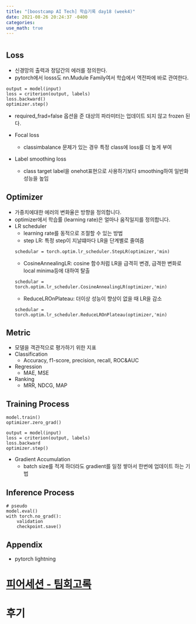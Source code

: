 ```yaml
---
title: "[boostcamp AI Tech] 학습기록 day18 (week4)"
date: 2021-08-26 20:24:37 -0400
categories:
use_math: true
---
```


#
## Loss
* 신경망의 출력과 정답간의 에러를 정의한다.
* pytorch에서 losss도 nn.Mudule Family여서 학습에서 역전파에 바로 관여한다.
```
output = model(input)
loss = criterion(output, labels)
loss.backward()
optimizer.step()
```
* required_frad=false 옵션을 준 대상의 파라미터는 업데이트 되지 않고 frozen 된다.

* Focal loss
    * classimbalance 문제가 있는 경우 특정 class에 loss를 더 높게 부여

* Label smoothing loss
    * class target label을 onehot표현으로 사용하기보다 smoothing하여 일반화 성능을 높임

## Optimizer
* 가중치에대한 에러의 변화율은 방향을 정의합니다.
* optimizer에서 학습률 (learning rate)은 얼마나 움직일지를 정의합니다.
* LR scheduler
    * learning rate를 동적으로 조절할 수 있는 방법
    * step LR: 특정 step이 지날떄마다 LR을 단계별로 줄여줌
    ```
    schedular = torch.optim.lr_scheduler.StepLR(optimizer,'min)
    ```
    * CosineAnnealingLR: cosine 함수처럼 LR을 급격히 변경, 급격한 변화로 local minima등에 대하여 탈출
    ```
    schedular = torch.optim.lr_scheduler.CosineAnnealingLR(optimizer,'min)
    ```
    * ReduceLROnPlateau: 더이상 성능이 향상이 없을 때 LR을 감소
    ```
    schedular = torch.optim.lr_scheduler.ReduceLROnPlateau(optimizer,'min)
    ```

## Metric
* 모델을 객관적으로 평가하기 위한 지표
* Classification
    * Accuracy, f1-score, precision, recall, ROC&AUC
* Regression
    * MAE, MSE
* Ranking
    * MRR, NDCG, MAP

## Training Process
```
model.train()
optimizer.zero_grad()

output = model(input)
loss = criterion(output, labels)
loss.backward
optimizer.step()
```
* Gradient Accumulation
    * batch size를 적게 하더라도 gradient를 일정 쌓아서 한번에 업데이트 하는 기법

## Inference Process
```
# pseudo
model.eval()
with torch.no_grad():
    validation
    checkpoint.save()
```

## Appendix
* pytorch lightning

# [피어세션 - 팀회고록](https://hackmd.io/@ai17/BJYTbOQ-t)

# 후기
